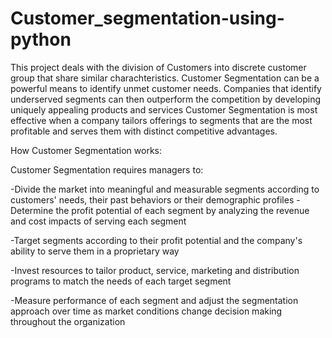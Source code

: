# Customer_segmentation-using-python

This project deals with the division of Customers into discrete customer group that
share similar charachteristics. Customer Segmentation can be a powerful means to identify unmet customer needs. 
Companies that identify underserved segments can then outperform the competition by developing uniquely appealing products and services 
Customer Segmentation is most effective when a company tailors offerings to segments that are the most profitable and serves them with distinct competitive advantages. 


How Customer Segmentation works:

Customer Segmentation requires managers to:

-Divide the market into meaningful and measurable segments according to customers' needs, their past behaviors or their demographic profiles
-Determine the profit potential of each segment by analyzing the revenue and cost impacts of serving each segment

-Target segments according to their profit potential and the company's ability to serve them in a proprietary way

-Invest resources to tailor product, service, marketing and distribution programs to match the needs of each target segment

-Measure performance of each segment and adjust the segmentation approach over time as market conditions change decision making throughout the organization
